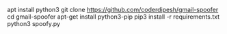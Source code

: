 apt install python3
git clone https://github.com/coderdipesh/gmail-spoofer
cd gmail-spoofer
apt-get install python3-pip
pip3 install -r requirements.txt
python3 spoofy.py
